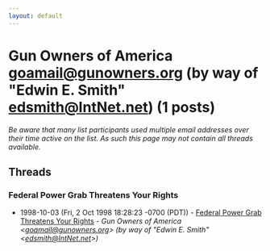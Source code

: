 ```yaml
---
layout: default
---
```


# Gun Owners of America <goamail@gunowners.org> (by way of "Edwin E. Smith" <edsmith@IntNet.net>) (1 posts)

_Be aware that many list participants used multiple email addresses over their time active on the list. As such this page may not contain all threads available._

## Threads

### Federal Power Grab Threatens Your Rights
+ 1998-10-03 (Fri, 2 Oct 1998 18:28:23 -0700 (PDT)) - [Federal Power Grab Threatens Your Rights](/archive/1998/10/f56a3d70da7ee4c8e0f468aefc9eb587cbb8e3b89c335ca75728c4ed64910167) - _Gun Owners of America \<goamail@gunowners.org\> (by way of "Edwin E. Smith" \<edsmith@IntNet.net\>)_

